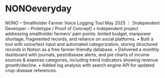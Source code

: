 # NONOeveryday

NONO – Smallholder Farmer Voice Logging Tool 
May 2025 ｜ [Independent Developer – Prototype / Proof of Concept]
• Independent project addressing smallholder farmers’ pain points: limited budget, manpower shortage, fragmented records, and reliance on social platforms.
• Built a tool with voice/text input and automated categorization, storing structured records in Notion as a free farmer-friendly database.
• Delivered a monthly dashboard with journals, pest/disease alerts, and pie charts of income sources & 
 expense categories, including trend indicators showing revenue growth/decline.
• Added log analysis with search engine API for updated crop-disease references.

